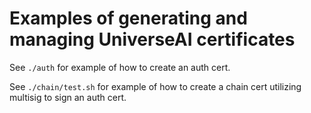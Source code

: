 # Examples of generating and managing UniverseAI certificates

See `./auth` for example of how to create an auth cert.

See `./chain/test.sh` for example of how to create a chain cert utilizing multisig to sign an auth cert.
